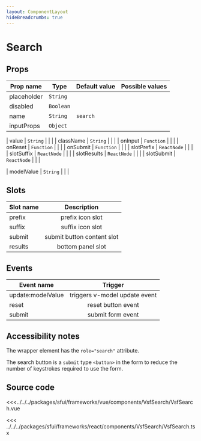 ```yaml
---
layout: ComponentLayout
hideBreadcrumbs: true
---
```

# Search

<Generate />

## Props

| Prop name   | Type      | Default value | Possible values |
| ----------- | --------- | ------------- | --------------- |
| placeholder | `String`  |               |                 |
| disabled    | `Boolean` |               |                 |
| name        | `String`  | `search`      |                 |
| inputProps  | `Object`  |               |                 |
<!-- react -->
| value       | `String`    |               |                 |
| className   | `String`    |               |                 |
| onInput     | `Function`  |               |                 |
| onReset     | `Function`  |               |                 |
| onSubmit    | `Function`  |               |                 |
| slotPrefix  | `ReactNode` |               |                 |
| slotSuffix  | `ReactNode` |               |                 |
| slotResults | `ReactNode` |               |                 |
| slotSubmit  | `ReactNode` |               |                 |
<!-- end react -->
<!-- vue -->
| modelValue | `String` |               |                 |

## Slots

| Slot name |        Description         |
| --------- | :------------------------: |
| prefix    |      prefix icon slot      |
| suffix    |      suffix icon slot      |
| submit    | submit button content slot |
| results   |     bottom panel slot      |

## Events

| Event name        |            Trigger            |
| ----------------- | :---------------------------: |
| update:modelValue | triggers v-model update event |
| reset             |      reset button event       |
| submit            |       submit form event       |
<!-- end vue -->

## Accessibility notes

The wrapper element has the `role="search"` attribute.

The search button is a `submit` type `<button>` in the form to reduce the number of keystrokes required to use the form.

## Source code

<!-- vue -->
<<<../../../packages/sfui/frameworks/vue/components/VsfSearch/VsfSearch.vue
<!-- end vue -->
<!-- react -->
<<< ../../../packages/sfui/frameworks/react/components/VsfSearch/VsfSearch.tsx
<!-- end react -->
